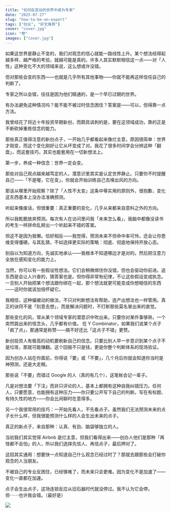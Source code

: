 ```yaml
---
title: "如何在变动的世界中成为专家"
date: "2025-07-27"
slug: "how-to-be-an-expert"
tags: ["创业", "好文推荐"]
cover: "cover.jpg"
icon: "😎"
images: ["cover.jpg"]
---
```

如果这世界是静止不变的，我们对观念的信心就能一路线性上升。某个想法经得起越多样、越严格的考验，就越可能是真的。许多人其实默默相信这一点——对「人性」这种变化不大的领域来说，这么想或许没错。



但对那些会变的东西——也就是几乎所有其他事物——你就不能再这样信任自己的判断了。



专家之所以会错，往往是因为他们精通的，是一个早已过期的世界。



有办法避免这种情况吗？能不能不被过时信念困住？答案是——可以，但得靠一点方法。



我曾经花了将近十年投资早期新创，而颇具讽刺的是，要在这领域成功，靠的正是不断砍掉重练信念的能力。



那些真正值得注意的新创点子，一开始几乎都看起来像烂主意，原因很简单：世界才刚变，而这个变化刚好让它从坏变成了对。我花了很多时间学会分辨这种「翻盘」，而这套技巧，其实也能套用在一切新想法上。



第一步，养成一种信念：世界一定会变。



那些对自己观点越来越笃定的人，潜意识里其实是认定世界静止。只要你不时提醒自己——「不是喔，它在变」，你就会开始训练自己去嗅出风的方向。



那该从哪里开始观察？除了「人性不太变」这条中等实用的原则外，很抱歉，变化这东西基本上没办法准确预测。



听起来像废话，但很重要：真正重要的变化，几乎从来都来自意料之外的方向。



所以我乾脆放弃预测。每次有人在访问里问我「未来怎么看」，我脑中都像没读书的考生一样拼命乱掰出一个听起来不错的答案。



但这不是因为我懒。恰好相反——我觉得，预测未来不但命中率可怜，还会让你思维变得僵硬。与其乱猜，不如选择更实际的策略：彻底、彻底地保持开放心态。



别自以为知道方向，先诚实地承认——我根本不知道哪边才是对的。然后把注意力全放在感知变化的能力上。



当然，你可以有一些假设性想法。它们会稍微绑住你没错，但也会驱动你前进。追东西是会让人兴奋的，猜答案也是。但你得非常有纪律，不让这些假设变成执念。
一旦别人开始把某个想法跟你绑在一起，那个想法就更可能变成你想相信的东西——这时你就该加倍怀疑它。



我相信，这种偏被动的做法，不只对判断想法有帮助，连产出想法也一样管用。真正的诀窍不是「刻意去想」，而是解决问题时，不打断那些莫名冒出来的直觉。



那些变化的风，常从某个领域专家的潜意识中吹出来。只要你对某件事够熟，一个突然跳出来的怪念头，几乎都有价值。
在 Y Combinator，如果我们说某个点子「疯了点」，那通常是称赞——搞不好还比「这点子不错」更赞。



新创投资人有极高的动机要刷新自己的信念。只要比别人早一步意识到某个点子不是垃圾，那就可能赚翻。这个回报不只是钱，更是你整个判断体系的现场验证。



因为创办人站在你面前，你得说「要」或「不要」，几个月后你就会知道你当时是神预测，还是大走眼。



那些说「不要」而错过 Google 的人（真的有几个），这笔帐会记一辈子。



凡是对想法要「下注」而非只评论的人，基本上都拥有这种自我纠错压力。任何人，只要愿意，也能拥有这种压力——你只要公开写下自己的判断。写在有标题、有持久性的地方——你会比闲聊时在意得多。



另一个我很常用的技巧：一开始先看人，不先看点子。虽然我们无法预测未来的点子长什么样，但我很能预测什么样的人会生出未来的点子。



真正的新点子，来自那种：认真、有劲、脑袋够独立的人。



当初我们其实觉得 Airbnb 是烂主意，但我们看得出来——创办人他们是那种「再怪都不会怕」的人，所以我们选择先信人、再信点子，最后押对了。



这招其实通用：想要快一点知道自己什么观念已经过时了？那就去跟那些会打破你观念的人当朋友。



不被自己的专业反困住，已经够难了，而未来只会更难。因为变化不是加速了——变化一直都在加速。



点子会生出点子，这场连锁反应从旧石器时代就没停过。我不认为它会停。
但⋯⋯也许我会错。（最好是）




![](https://prod-files-secure.s3.us-west-2.amazonaws.com/112d0858-5090-4d34-a606-b75eb8d65fd2/46476355-9cf3-4e99-9b7a-3531bc426380/1000202064.png?X-Amz-Algorithm=AWS4-HMAC-SHA256&X-Amz-Content-Sha256=UNSIGNED-PAYLOAD&X-Amz-Credential=ASIAZI2LB4665T7M5TCQ%2F20250916%2Fus-west-2%2Fs3%2Faws4_request&X-Amz-Date=20250916T054325Z&X-Amz-Expires=3600&X-Amz-Security-Token=IQoJb3JpZ2luX2VjEA0aCXVzLXdlc3QtMiJGMEQCIBqGKD2loOh7dMmY0KvmWjH5W9whoFSUzTn8JRMCp9vJAiAxsz93N4snTheUnAUrjPtJGgmNQNEAO7E1vzMDJ87q4CqIBAiG%2F%2F%2F%2F%2F%2F%2F%2F%2F%2F8BEAAaDDYzNzQyMzE4MzgwNSIMHNwNbH42I2T2Vn8cKtwD94ncBw97MBjaNpk%2BR50DAjeVKP5NmzqWMTFvup7KxZwCch2MJ9pMKNm%2FDx6%2BHTsVRlzHVw2brKHNc52ghHxjpd5m2xOq7L8JMJ56wU69RMvI%2FvHZpD2zUMh6SpB6itg1V%2F%2Bmqo%2FleDnuVb2b6Op%2BrjLjhUCo3xO45%2F0l3XHISDZ4ru%2BPDjr07WBdv0NNfYUqcYG1dundc4w1DED51RUT6%2Fjfy2BQPxXfAgF7GjXYDX562VZR3zQSW0xhma1iHdYjJWDoMfgAaX48QZBRpLPhpCst7AAhD%2FrO42XYothRq4SkWWofMhTrTMnrJYM7f4wYTJjyDD%2BhZqIMNnZ5X6HqY%2FxO553WqwuKgubjeW64HIZK6OyO%2F4XlD8MBPuHBiF800cMrD0W7tvxfI0Ix%2FBkyXLW7HkkT1ddGULufN42o7RaCsIaU%2FZf2JvTulHO78mmotbGlrhyPAunVZv4wXv36BgAXzrRAOblvA3H4oa3cVAHwVjJxaJhwcPPtUWCZn3HSsm9y9KiadRYC9aeudhMesFkqeYvcHtXtCYLomW%2BLMsjPAlqCtw6WCtbKWClFy7v7jNnYwUlMphoWEgzGezlG4VlRHgSA8UBSVOmXM7X9BZEMC%2FTZWjKev64xWj0w1dejxgY6pgGA8k1ue2X%2BR6P%2BtYJbb%2BNcanCBNrvlrPIUcH1AkQqPCpbZPDkCmNQUdGCwIk8BNyMkfGOest4DN40Q6Sr6f0DuQFq%2FiQI5321%2BB2MWZ5rqznfKQ6NEPHBkc6MtFrioYc8G%2B05WHqnVu4A6t90l%2Ftgk8FgxTYWQaa%2BaYRolBFp2f1g3%2ByqGSCec3gDeq3Fm5DgL9Dmbp0KeSWx%2Bwk9C4LXK%2BbWCKRfO&X-Amz-Signature=34254d791e9d1872dd1dfceb50de7ab030a260d520b3bbc99cc44cecbe4401d8&X-Amz-SignedHeaders=host&x-amz-checksum-mode=ENABLED&x-id=GetObject)

